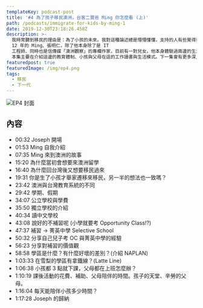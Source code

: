 ```yaml
---
templateKey: podcast-post
title: '#4 為了孩子移民澳洲，台客二寶爸 Ming 你怎麼看 (上)'
path: /podcasts/immigrate-for-kids-by-ming-1
date: 2019-12-30T23:18:26.458Z
description: >-
  我時常聽到移民的理由是：為了小孩的未來。我對這種論述總是懵懵懂懂，支持的人有些覺得亞洲的生活壓力過大、競爭過高，或者是填鴨式教育都讓小孩不快樂。而反對意見，像是國外的中文跟數理能力很差、缺少競爭或是覺得西方自我主義、兩性開放令人擔憂。我也在去年剛成為了爸爸，常常跟老婆討論到這個的問題：我們的女兒究竟什麼時候在哪邊會對他比較好？在收聽的你是否也是父母親？或者是計畫在不久的將來成為父母親的人呢？今天邀請的來賓是在澳洲已經
  12 年的 Ming、張明仁，除了他本身除了是 IT
  工程師、同時也是信傳媒「澳洲觀察」的專欄作家，目前有一對兒女，他本身體驗過兩邊的生活與教育環境，讓我們來深入聊聊這個主題。
  本集主要在介紹這邊的教育體制、小孩與父母在這的工作讀書與生活模式。下一集會有更多深入的議題（例如讓小孩建立與台灣的聯繫、小孩本身是否會想到台灣受教育）
featuredpost: true
featuredImage: /img/ep4.png
tags:
  - 移民
  - 下一代
---
```

![EP4 封面](/img/ep4.png "EP4 為了孩子移民澳洲，二寶爸 Ming 你怎麼看 (上)")

## 內容

* 00:32 Joseph 開場
* 01:53 Ming 自我介紹
* 07:35 Ming 來到澳洲的故事
* 15:20 為什麼當初會想要來澳洲留學
* 16:40 為什麼回台灣後又想要移民過來
* 19:31 你是生了小孩才舉家遷移來移民，另一半的想法也一致嗎？
* 23:42 澳洲與台灣教育系統的不同
* 29:42 學期、假期
* 34:07 公立學校與學費
* 35:50 獨立學校的介紹
* 40:34 讀中文學校
* 43:08 說好的不補習呢 (小學就要考 Opportunity Class!?)
* 47:37 補習 → 菁英中學 Selective School
* 50:32 分享自己兒子考 OC 與菁英中學的經驗
* 56:23 分享對補習的價值觀
* 58:58 學區是什麼？有什麼好壞的差別？(介紹 NAPLAN)
* 1:03:33 在雪梨的學區有拿鐵線？(Latte Line)
* 1:06:38 小孩都 3 點就下課，父母都在上班怎麼辦？
* 1:10:19 課後活動的花費、補助、父母陪伴的時間。孩子的天堂、辛勞的父母。
* 1:16:04 每天能陪伴小孩多少時間？
* 1:17:28 Joseph 的歸納
